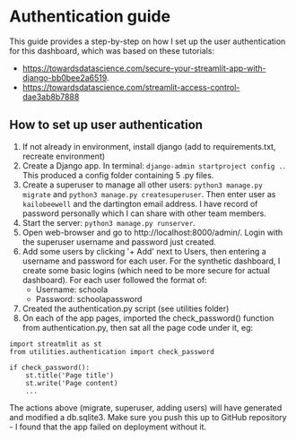 # Authentication guide

This guide provides a step-by-step on how I set up the user authentication for this dashboard, which was based on these tutorials:
* https://towardsdatascience.com/secure-your-streamlit-app-with-django-bb0bee2a6519.
* https://towardsdatascience.com/streamlit-access-control-dae3ab8b7888

## How to set up user authentication

1. If not already in environment, install django (add to requirements.txt, recreate environment)
2. Create a Django app. In terminal: `django-admin startproject config .`. This produced a config folder containing 5 .py files.
3. Create a superuser to manage all other users: `python3 manage.py migrate` and `python3 manage.py createsuperuser`. Then enter user as `kailobeewell` and the dartington email address. I have record of password personally which I can share with other team members.
4. Start the server: `python3 manage.py runserver`.
5. Open web-browser and go to http://localhost:8000/admin/. Login with the superuser username and password just created.
6. Add some users by clicking '+ Add' next to Users, then entering a username and password for each user. For the synthetic dashboard, I create some basic logins (which need to be more secure for actual dashboard). For each user followed the format of:
    * Username: schoola
    * Password: schoolapassword
7. Created the authentication.py script (see utilities folder)
8. On each of the app pages, imported the check_password() function from authentication.py, then sat all the page code under it, eg:
```
import streatmlit as st
from utilities.authentication import check_password

if check_password():
    st.title('Page title')
    st.write('Page content)
    ...
```

The actions above (migrate, superuser, adding users) will have generated and modified a db.sqlite3. Make sure you push this up to GitHub repository - I found that the app failed on deployment without it.